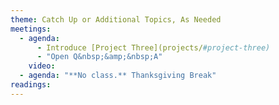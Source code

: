 ```yaml
---
theme: Catch Up or Additional Topics, As Needed
meetings:
  - agenda:
      - Introduce [Project Three](projects/#project-three)
      - "Open Q&nbsp;&amp;&nbsp;A"
    video:
  - agenda: "**No class.** Thanksgiving Break"
readings:
---
```

